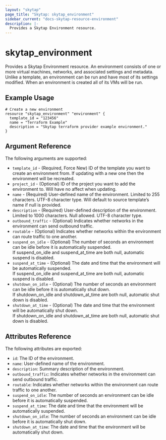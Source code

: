 ```yaml
---
layout: "skytap"
page_title: "Skytap: skytap_environment"
sidebar_current: "docs-skytap-resource-environment"
description: |-
  Provides a Skytap Environment resource.
---
```


# skytap\_environment

Provides a Skytap Environment resource. An environment consists of one or more virtual machines, networks, 
and associated settings and metadata. Unlike a template, an environment can be run and have most of its settings 
modified. When an environment is created all of its VMs will be run.

## Example Usage


```hcl
# Create a new environment
resource "skytap_environment" "environment" {
  template_id = "123456"
  name = "Terraform Example"
  description = "Skytap terraform provider example environment."
}
```

## Argument Reference

The following arguments are supported:

* `template_id` - (Required, Force New) ID of the template you want to create an environment from. If updating with a new one then the environment will be recreated.
* `project_id` - (Optional) ID of the project you want to add the environment to. Will have no affect when updating.
* `name` - (Required) User-defined name of the environment. Limited to 255 characters. UTF-8 character type. Will default to source template’s name if null is provided.
* `description` - (Required) User-defined description of the environment. Limited to 1000 characters. Null allowed. UTF-8 character type.
* `outbound_traffic` - (Optional) Indicates whether networks in the environment can send outbound traffic.
* `routable` - (Optional) Indicates whether networks within the environment can route traffic to one another.
* `suspend_on_idle` - (Optional) The number of seconds an environment can be idle before it is automatically suspended.
                                 <br/>If suspend_on_idle and suspend_at_time are both null, automatic suspend is disabled.
* `suspend_at_time` - (Optional) The date and time that the environment will be automatically suspended.
                                 <br/>If suspend_on_idle and suspend_at_time are both null, automatic suspend is disabled.
* `shutdown_on_idle` - (Optional) The number of seconds an environment can be idle before it is automatically shut down.
                                  <br/>If shutdown_on_idle and shutdown_at_time are both null, automatic shut down is disabled.
* `shutdown_at_time` - (Optional) The date and time that the environment will be automatically shut down.
                                  <br/>If shutdown_on_idle and shutdown_at_time are both null, automatic shut down is disabled.

## Attributes Reference

The following attributes are exported:

* `id`: The ID of the environment.
* `name`: User-defined name of the environment.
* `description`: Summary description of the environment.
* `outbound_traffic`: Indicates whether networks in the environment can send outbound traffic.
* `routable`: Indicates whether networks within the environment can route traffic to one another.
* `suspend_on_idle`: The number of seconds an environment can be idle before it is automatically suspended.
* `suspend_at_time`: The date and time that the environment will be automatically suspended.
* `shutdown_on_idle`: The number of seconds an environment can be idle before it is automatically shut down.
* `shutdown_at_time`: The date and time that the environment will be automatically shut down.
